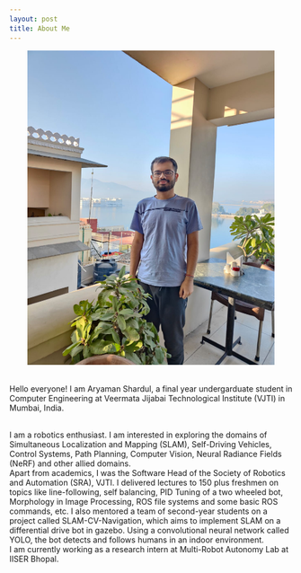 ```yaml
---
layout: post
title: About Me
---
```


<center>
<img title="Aryaman" alt="Alt text" src="/images/Aryaman.jpeg" style="height:560px; width:440px;">
</center>

<br>

Hello everyone! I am Aryaman Shardul, a final year undergarduate student in Computer Engineering at Veermata Jijabai Technological Institute (VJTI) in Mumbai, India.

<br>
I am a robotics enthusiast. I am interested in exploring the domains of Simultaneous Localization and Mapping (SLAM), Self-Driving Vehicles, Control Systems, Path Planning, Computer Vision, Neural Radiance Fields (NeRF) and other allied domains.

<br>
Apart from academics, I was the Software Head of the Society of Robotics and Automation (SRA), VJTI. I delivered lectures to 150 plus freshmen on topics like line-following, self balancing, PID Tuning of a two wheeled bot, Morphology in Image Processing, ROS file systems and some basic ROS commands, etc. I also mentored a team of second-year students on a project called SLAM-CV-Navigation, which aims to implement SLAM on a differential drive bot in gazebo. Using a convolutional neural network called YOLO, the bot detects and follows humans in an indoor environment.

<br>
I am currently working as a research intern at Multi-Robot Autonomy Lab at IISER Bhopal.



